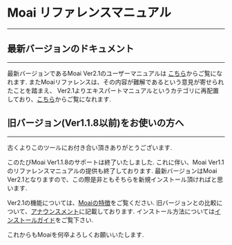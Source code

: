 # Moai リファレンスマニュアル
-----------------------------------

## <a name="index"></a>最新バージョンのドキュメント
-----------------------------------

  最新バージョンであるMoai Ver2.1のユーザーマニュアルは <a href="https://mr-moai-2016.github.io/moai2.0/index.html">こちら</a>からご覧になれます.
  またMoaiリファレンスは、その内容が難解であるという意見が寄せられたことを踏まえ、
  Ver2.1よりエキスパートマニュアルというカテゴリに再配置しており、<a href="https://mr-moai-2016.github.io/moai2.0/moai_reference.html">こちら</a>からご覧になれます.


## <a name="index"></a>旧バージョン(Ver1.1.8以前)をお使いの方へ
-----------------------------------

  古くよりこのツールにお付き合い頂きありがとうございます.

  このたびMoai Ver1.1.8のサポートは終了いたしました.
  これに伴い、Moai Ver1.1 のリファレンスマニュアルの提供も終了しております.
  最新バージョンはMoai Ver2.1となりますので、この際是非ともそちらを新規インストール頂ければと思います.

  Ver2.1の機能については、<a href="https://mr-moai-2016.github.io/moai2.0/index.html">Moaiの特徴</a>をご覧ください.
  旧バージョンとの比較について、<a href="https://mr-moai-2016.github.io/announcement.html">アナウンスメント</a>に記載しております.
  インストール方法については<a href="https://mr-moai-2016.github.io/moai2.0/install.html">インストールガイド</a>をご覧下さい.

  これからもMoaiを何卒よろしくお願いいたします.

